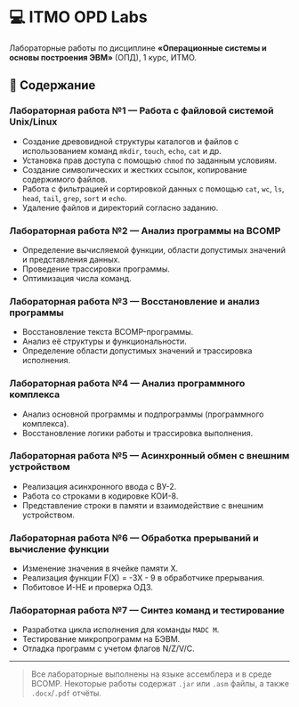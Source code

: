 # 💻 ITMO OPD Labs

Лабораторные работы по дисциплине **«Операционные системы и основы построения ЭВМ»** (ОПД), 1 курс, ИТМО.

## 📂 Содержание

### Лабораторная работа №1 — Работа с файловой системой Unix/Linux

- Создание древовидной структуры каталогов и файлов с использованием команд `mkdir`, `touch`, `echo`, `cat` и др.
- Установка прав доступа с помощью `chmod` по заданным условиям.
- Создание символических и жестких ссылок, копирование содержимого файлов.
- Работа с фильтрацией и сортировкой данных с помощью `cat`, `wc`, `ls`, `head`, `tail`, `grep`, `sort` и `echo`.
- Удаление файлов и директорий согласно заданию.

### Лабораторная работа №2 — Анализ программы на BCOMP

- Определение вычисляемой функции, области допустимых значений и представления данных.
- Проведение трассировки программы.
- Оптимизация числа команд.

### Лабораторная работа №3 — Восстановление и анализ программы

- Восстановление текста BCOMP-программы.
- Анализ её структуры и функциональности.
- Определение области допустимых значений и трассировка исполнения.

### Лабораторная работа №4 — Анализ программного комплекса

- Анализ основной программы и подпрограммы (программного комплекса).
- Восстановление логики работы и трассировка выполнения.

### Лабораторная работа №5 — Асинхронный обмен с внешним устройством

- Реализация асинхронного ввода с ВУ-2.
- Работа со строками в кодировке КОИ-8.
- Представление строки в памяти и взаимодействие с внешним устройством.

### Лабораторная работа №6 — Обработка прерываний и вычисление функции

- Изменение значения в ячейке памяти X.
- Реализация функции F(X) = -3X - 9 в обработчике прерывания.
- Побитовое И-НЕ и проверка ОДЗ.

### Лабораторная работа №7 — Синтез команд и тестирование

- Разработка цикла исполнения для команды `MADC M`.
- Тестирование микропрограмм на БЭВМ.
- Отладка программ с учетом флагов N/Z/V/C.

---

> Все лабораторные выполнены на языке ассемблера и в среде BCOMP.
> Некоторые работы содержат `.jar` или `.asm` файлы, а также `.docx`/`.pdf` отчёты.
